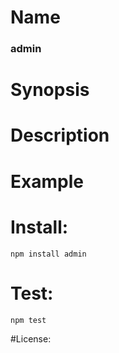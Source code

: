 # Name
### admin

# Synopsis


# Description

# Example

# Install:
`npm install admin`

# Test:
`npm test`

#License:

